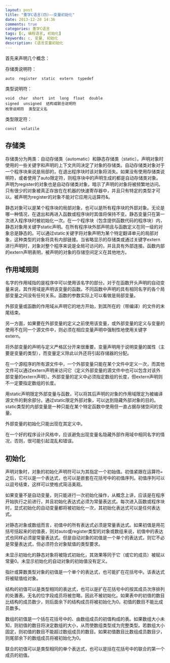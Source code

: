 ```yaml
---
layout: post
title: "重学C语言(四)——变量初始化"
date: 2013-12-28 14:36
comments: true
categories: 重学C语言
tags: [c, 编程语言, 初始化]
keywords: c, 变量, 初始化
description: C语言变量初始化
---
```

首先来声明几个概念：

存储类说明符：

`auto  register  static  extern  typedef`

类型说明符：

    void  char  short  int  long  float  double  
    signed  unsigned  结构或联合说明符  
    枚举说明符  类型定义名

类型限定符：

`const  volatile`
<!--more-->
## 存储类
存储类分为两类：自动存储类（automatic）和静态存储类（static）。声明对象时使用的一些关键字和声明的上下文共同决定了对象的存储类。自动存储类对象对于一个程序块来说是局部的，在退出程序块时该对象将消失。如果没有使用存储类说明符，或者使用了auto限定符，则程序块中的声明生成的都是自动存储类对象。声明为register的对象也是自动存储类对象，暗示了声明的对象将被频繁地访问。只有很少的对象被真正存放在在机器的快速寄存器中，并且只有特定的类型才可以。被声明为register的对象不能对它应用元运算符&。

静态对象可以是某个程序块的局部对象，也可以是所有程序块的外部对象。无论是哪一种情况，在退出和再进入函数或程序块时其值将保持不变。静态变量只在第一次进入程序块时被初始化一次。在一个程序块（包含提供函数代码的程序块）内，静态对象用关键字static声明。在所有程序块外部声明且与函数定义在同一级的对象总是静态的。可以通过static关键字将对象声明为某个特定翻译单元的局部对象，这种类型的对象将具有内部链接。当省略显示的存储类或通过关键字extern进行声明时，对象对整个程序来说是全局可访问的，并且具有外部连接。函数内部的extern声明表明，被声明的对象的存储空间定义在其他地方。

## 作用域规则
名字的作用域指的是程序中可以使用该名字的部分。对于在函数开头声明的自动变量来说，其作用域是声明该变量的函数。不同函数中声明的具有相同名字的各个局部变量之间没有任何关系。函数的参数实际上可以看做是局部变量。

外部变量或函数的作用域从声明它的地方开始，到其所在的（带编译）的文件的末尾结束。

另一方面，如果要在外部变量的定义之前使用该变量，或外部变量的定义与变量的使用不在同一个源文件中，则必须在相应变量声明中强制性地使用关键字extern。

将外部变量的声明与定义严格区分开来很重要。变量声明用于说明变量的属性（主要是变量的类型），而变量定义除此以外还将引起存储器的分配。

在一个源程序的所有源文件中，一个外部变量只能在某个文件中定义一次，而其他文件可以通过extern声明来访问它（定义外部变量的源文件中也可以包含对该外部变量的extern声明）。外部变量的定义中必须指定数组的长度，但extern声明则不一定要指定数组的长度。

用static声明限定外部变量与函数，可以将其后声明的对象的作用域限定为被编译源文件的剩余部分。通过static限定外部对象，可以达到隐藏外部对象的目的。static类型的内部变量是一种只能在某个特定函数中使用但一直占据存储空间的变量。

外部变量的初始化只能出现在其定义中。

在一个好的程序设计风格中，应该避免出现变量名隐藏外部作用域中相同名字的情况，否则，很可能引起混乱和错误。

## 初始化
声明对象时，对象的初始化声明符可以为其指定一个初始值。初值紧跟在运算符`=`之后，它可以是一个表达式，也可以是嵌套在花括号中的初值序列。初值序列可以以逗号结束，这样可以使格式简洁美观。

如果变量不是自动变量，则只能进行一次初始化操作，从概念上讲，应该是在程序开始执行之前进行，并且初始化表达式必须为常量表达式。每次进入函数或程序块时，显式初始化的自动变量都将被初始化一次，其初始化表达式可以是任何表达式。

对静态对象或数组而言，初值中的所有表达式必须是常量表达式。如果初值是用花括号括起来的初值表，则对auto或register类型的对象或数组来说，初值中的表达式也同样必须是常量表达式。但是自动对象的初值是一个单个的表达式，则它不必是常量表达式，但必须符合对象赋值的类型要求。

未显示初始化的静态对象将被隐式初始化，其效果等同于它（或它的成员）被赋以常量0。未显示初始化的自动对象的初始值没有定义。

指针或算数类型对象的初值是一个单个的表达式，也可能扩在花括号中。该表达式将被赋值给对象。

结构的初值可以是类型相同的表达式，也可以是扩在花括号中的按其成员次序排列的处置表。无名的位字段成员将被忽略，因此不被初始化。如果表中的初值的数目比结构的成员数少，则后面余下的结构成员将被初始化为0。初值的数目不能比成员数多。

数组的初值是一个括在花括号中的、由数组成员的初值构成的表。如果数组大小未知，则初值的数目将决定数组的大小，从而使数组类型成为完整类型。若数组大小固定，则初值的数目不能超过数组成员的数目。如果初值数目比数组成员数目少，则尾部余下的数组成员将被初始化为0。

联合的初值可以是类型相同的单个表达式，也可以是括在花括号中的联合的第一个成员的初值。
